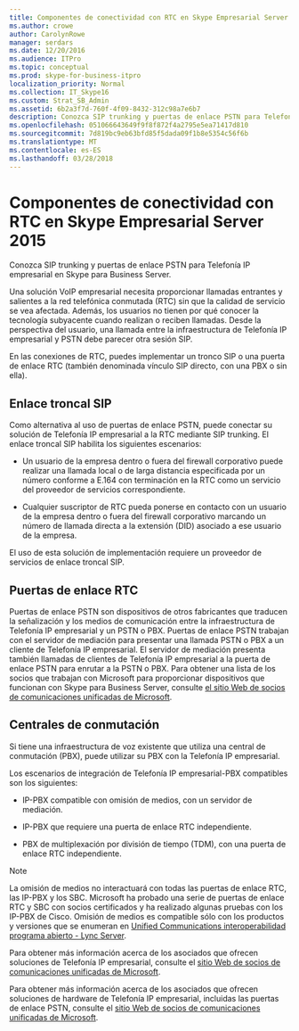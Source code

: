 ```yaml
---
title: Componentes de conectividad con RTC en Skype Empresarial Server 2015
ms.author: crowe
author: CarolynRowe
manager: serdars
ms.date: 12/20/2016
ms.audience: ITPro
ms.topic: conceptual
ms.prod: skype-for-business-itpro
localization_priority: Normal
ms.collection: IT_Skype16
ms.custom: Strat_SB_Admin
ms.assetid: 6b2a3f7d-760f-4f09-8432-312c98a7e6b7
description: Conozca SIP trunking y puertas de enlace PSTN para Telefonía IP empresarial en Skype para Business Server.
ms.openlocfilehash: 051066643649f9f8f872f4a2795e5ea71417d810
ms.sourcegitcommit: 7d819bc9eb63bfd85f5dada09f1b8e5354c56f6b
ms.translationtype: MT
ms.contentlocale: es-ES
ms.lasthandoff: 03/28/2018
---
```

# <a name="pstn-connectivity-components-in-skype-for-business-server-2015"></a>Componentes de conectividad con RTC en Skype Empresarial Server 2015
 
Conozca SIP trunking y puertas de enlace PSTN para Telefonía IP empresarial en Skype para Business Server.
  
Una solución VoIP empresarial necesita proporcionar llamadas entrantes y salientes a la red telefónica conmutada (RTC) sin que la calidad de servicio se vea afectada. Además, los usuarios no tienen por qué conocer la tecnología subyacente cuando realizan o reciben llamadas. Desde la perspectiva del usuario, una llamada entre la infraestructura de Telefonía IP empresarial y PSTN debe parecer otra sesión SIP.
  
En las conexiones de RTC, puedes implementar un tronco SIP o una puerta de enlace RTC (también denominada vínculo SIP directo, con una PBX o sin ella).
  
## <a name="sip-trunking"></a>Enlace troncal SIP

Como alternativa al uso de puertas de enlace PSTN, puede conectar su solución de Telefonía IP empresarial a la RTC mediante SIP trunking. El enlace troncal SIP habilita los siguientes escenarios:
  
- Un usuario de la empresa dentro o fuera del firewall corporativo puede realizar una llamada local o de larga distancia especificada por un número conforme a E.164 con terminación en la RTC como un servicio del proveedor de servicios correspondiente.
    
- Cualquier suscriptor de RTC pueda ponerse en contacto con un usuario de la empresa dentro o fuera del firewall corporativo marcando un número de llamada directa a la extensión (DID) asociado a ese usuario de la empresa.
    
El uso de esta solución de implementación requiere un proveedor de servicios de enlace troncal SIP. 
  
## <a name="pstn-gateways"></a>Puertas de enlace RTC

Puertas de enlace PSTN son dispositivos de otros fabricantes que traducen la señalización y los medios de comunicación entre la infraestructura de Telefonía IP empresarial y un PSTN o PBX. Puertas de enlace PSTN trabajan con el servidor de mediación para presentar una llamada PSTN o PBX a un cliente de Telefonía IP empresarial. El servidor de mediación presenta también llamadas de clientes de Telefonía IP empresarial a la puerta de enlace PSTN para enrutar a la PSTN o PBX. Para obtener una lista de los socios que trabajan con Microsoft para proporcionar dispositivos que funcionan con Skype para Business Server, consulte [el sitio Web de socios de comunicaciones unificadas de Microsoft](https://go.microsoft.com/fwlink/p/?linkId=202836). 
  
## <a name="private-branch-exchanges"></a>Centrales de conmutación

 Si tiene una infraestructura de voz existente que utiliza una central de conmutación (PBX), puede utilizar su PBX con la Telefonía IP empresarial.
  
Los escenarios de integración de Telefonía IP empresarial-PBX compatibles son los siguientes:
  
- IP-PBX compatible con omisión de medios, con un servidor de mediación.
    
- IP-PBX que requiere una puerta de enlace RTC independiente.
    
- PBX de multiplexación por división de tiempo (TDM), con una puerta de enlace RTC independiente.
    
> [!NOTE]
> La omisión de medios no interactuará con todas las puertas de enlace RTC, las IP-PBX y los SBC. Microsoft ha probado una serie de puertas de enlace RTC y SBC con socios certificados y ha realizado algunas pruebas con los IP-PBX de Cisco. Omisión de medios es compatible sólo con los productos y versiones que se enumeran en [Unified Communications interoperabilidad programa abierto - Lync Server](https://go.microsoft.com/fwlink/p/?linkId=214406). 
  
Para obtener más información acerca de los asociados que ofrecen soluciones de Telefonía IP empresarial, consulte el [sitio Web de socios de comunicaciones unificadas de Microsoft](https://go.microsoft.com/fwlink/p/?linkId=202836).
  
Para obtener más información acerca de los asociados que ofrecen soluciones de hardware de Telefonía IP empresarial, incluidas las puertas de enlace PSTN, consulte el [sitio Web de socios de comunicaciones unificadas de Microsoft](https://go.microsoft.com/fwlink/p/?linkId=202836).
  


